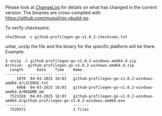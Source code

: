 Please look at [ChangeLog](ChangeLog.md) for details on what has changed in the current version. The binaries are cross-compiled with https://github.com/muquit/go-xbuild-go.


To verify checksums: 
```
sha256sum -c github-profilegen-go-v1.0.2-checksums.txt
```

untar, unzip the file and the binary for the specific platform will be there.
Example:

```
$ unzip -l github-profilegen-go-v1.0.2-windows-amd64.d.zip
Archive:  github-profilegen-go-v1.0.2-windows-amd64.d.zip
  Length      Date    Time    Name
---------  ---------- -----   ----
     1076  04-03-2025 18:03   github-profilegen-go-v1.0.2-windows-amd64.d/LICENSE.txt
     4968  04-03-2025 18:03   github-profilegen-go-v1.0.2-windows-amd64.d/README.md
  7523328  04-03-2025 18:03   github-profilegen-go-v1.0.2-windows-amd64.d/github-profilegen-go-v1.0.2-windows-amd64.exe
---------                     -------
  7529372                     3 files
```




